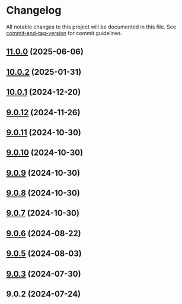 # Changelog

All notable changes to this project will be documented in this file. See [commit-and-tag-version](https://github.com/absolute-version/commit-and-tag-version) for commit guidelines.

## [11.0.0](https://github.com/haxtheweb/open-apis/compare/v10.0.2...v11.0.0) (2025-06-06)

## [10.0.2](https://github.com/haxtheweb/open-apis/compare/v10.0.1...v10.0.2) (2025-01-31)

## [10.0.1](https://github.com/haxtheweb/open-apis/compare/v9.0.12...v10.0.1) (2024-12-20)

## [9.0.12](https://github.com/haxtheweb/open-apis/compare/v9.0.11...v9.0.12) (2024-11-26)

## [9.0.11](https://github.com/haxtheweb/open-apis/compare/v9.0.10...v9.0.11) (2024-10-30)

## [9.0.10](https://github.com/haxtheweb/open-apis/compare/v9.0.9...v9.0.10) (2024-10-30)

## [9.0.9](https://github.com/haxtheweb/open-apis/compare/v9.0.8...v9.0.9) (2024-10-30)

## [9.0.8](https://github.com/haxtheweb/open-apis/compare/v9.0.7...v9.0.8) (2024-10-30)

## [9.0.7](https://github.com/haxtheweb/open-apis/compare/v9.0.6...v9.0.7) (2024-10-30)

## [9.0.6](https://github.com/haxtheweb/open-apis/compare/v9.0.5...v9.0.6) (2024-08-22)

## [9.0.5](https://github.com/haxtheweb/open-apis/compare/v9.0.3...v9.0.5) (2024-08-03)

## [9.0.3](https://github.com/haxtheweb/open-apis/compare/v9.0.2...v9.0.3) (2024-07-30)

## 9.0.2 (2024-07-24)
